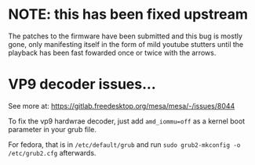 # NOTE: this has been fixed upstream
The patches to the firmware have been submitted and this bug is mostly gone, only manifesting itself in the form of mild youtube stutters until the playback has been fast fowarded once or twice with the arrows.

# VP9 decoder issues...
See more at: 
https://gitlab.freedesktop.org/mesa/mesa/-/issues/8044


To fix the vp9 hardwrae decoder, just add `amd_iommu=off` as a kernel boot parameter in your grub file.

For fedora, that is in `/etc/default/grub` and run `sudo grub2-mkconfig -o /etc/grub2.cfg` afterwards.